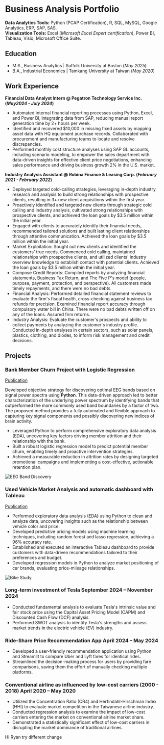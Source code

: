 # Business Analysis Portfolio

**Data Analytics Tools:** Python (PCAP Certification), R, SQL, MySQL, Google Analytics, ERP, SAP, SAS.  
**Visualization Tools:** Excel (*Microsoft Excel Expert certification*), Power BI, Tableau, Visio, Microsoft Office Suite.  

## Education	       		
- M.S., Business Analytics	  | Suffolk University at Boston (_May 2025_)	 			        		
- B.A., Industrial Economics  | Tamkang University at Taiwan (_May 2020_)

## Work Experience
**Financial Data Analyst Intern @ Pegatron Technology Service Inc. (_May2024 - July 2024_)**
- Automated internal financial reporting processes using Python, Excel, and Power BI, integrating data from SAP, reducing manual report generation time by 2+ hours per week.
- Identified and recovered $10,000 in missing fixed assets by mapping asset data with HQ equipment purchase records. Collaborated with procurement and manufacturing teams to locate and resolve discrepancies.
- Performed monthly cost structure analyses using SAP GL accounts, including scenario modeling, to empower the sales department with data-driven insights for effective client price negotiations, enhancing sales performance and driving business growth 2% in the U.S. market.

**Industry Analysis Assistant @ Robina Finance & Leasing Corp. (_February 2021 - February 2022_)**
- Deployed targeted cold-calling strategies, leveraging in-depth industry research and analysis to build strong relationships with prospective clients, resulting in 3+ new client acquisitions within the first year.
- Proactively identified and targeted new clients through strategic cold calling and industry analysis, cultivated strong relationships with prospective clients, and achieved the loan goals by $3.5 million within the initial year.
- Engaged with clients to accurately identify their financial needs, recommended tailored solutions and built lasting client relationships through attentive communication. Achieved the loan goals by $3.5 million within the initial year.
- Market Exploitation: Sought out new clients and identified the customers’ true needs. Commenced cold calling, maintained relationships with prospective clients, and utilized clients' industry overview knowledge to establish contact with potential clients. Achieved the loan goals by $3.5 million within the initial year.
- Compose Credit Reports: Compiled reports by analyzing financial statements, Business Tax Return, and The Five P's model (people, purpose, payment, protection, and perspective). All customers made timely repayments, and there were no bad debts.
- Financial Analysis: Performed detailed financial statement reviews to evaluate the firm's fiscal health, cross-checking against business tax refunds for precision. Examined financial report accuracy through compulsory water bill in China. There were no bad debts written off on any of the loans. Assured firm returns.
- Industry Analysis: Evaluate the customer's prospects and ability to collect payments by analyzing the customer's industry profile. Conducted in-depth analyses in certain sectors, such as solar panels, plastics, clothing, and diodes, to inform risk management and credit decisions.


## Projects
### Bank Member Churn Project with Logistic Regression 
[Publication](https://www.mdpi.com/1424-8220/22/8/3048)

Developed objective strategy for discovering optimal EEG bands based on signal power spectra using **Python**. This data-driven approach led to better characterization of the underlying power spectrum by identifying bands that outperformed the more commonly used band boundaries by a factor of two. The proposed method provides a fully automated and flexible approach to capturing key signal components and possibly discovering new indices of brain activity.
-	Leveraged Python to perform comprehensive exploratory data analysis (EDA), uncovering key factors driving member attrition and their relationship with the bank.
-	Built a robust logistic regression model to predict potential member churn, enabling timely and proactive intervention strategies.
-	Achieved a measurable reduction in attrition rates by designing targeted promotional campaigns and implementing a cost-effective, actionable retention plan.

![EEG Band Discovery](/assets/img/eeg_band_discovery.jpeg)

### Used Vehicle Market Analysis and automatic dashboard with Tableau
[Publication](https://www.mdpi.com/1424-8220/22/11/4240)

- Performed exploratory data analysis (EDA) using Python to clean and analyze data, uncovering insights such as the relationship between vehicle color and price.
- Developed predictive pricing models using machine learning techniques, including random forest and lasso regression, achieving a 96% accuracy rate.
- Established and executed an interactive Tableau dashboard to provide customers with data-driven recommendations tailored to their preferences and budget.
- Developed regression models in Python to analyze market positioning of car brands, evaluating price-mileage relationships.

![Bike Study](/assets/img/bike_study.jpeg)

### Long-term investment of Tesla 	September 2024 – November 2024
- Conducted fundamental analysis to evaluate Tesla's intrinsic value and fair stock price using the Capital Asset Pricing Model (CAPM) and Discounted Cash Flow (DCF) analysis.
- Performed SWOT analysis to identify Tesla's strengths and assess market trends in the electric vehicle (EV) industry.

### Ride-Share Price Recommendation App 	April 2024 – May 2024
-	Developed a user-friendly recommendation application using Python and Streamlit to compare Uber and Lyft fares for identical rides.
-	Streamlined the decision-making process for users by providing fare comparisons, saving them the effort of manually checking multiple platforms.

### Conventional airline as influenced by low-cost carriers (2000 - 2018)	April 2020 – May 2020
- Utilized the Concentration Ratio (CR4) and Herfindahl-Hirschman Index (HHI) to evaluate market competition in the Taiwanese airline industry.
- Conducted regression analysis to examine the impact of low-cost carriers entering the market on conventional airline market share.
- Demonstrated a statistically significant effect of low-cost carriers in disrupting the market dominance of traditional airlines.

Hi Ryan try different change 
